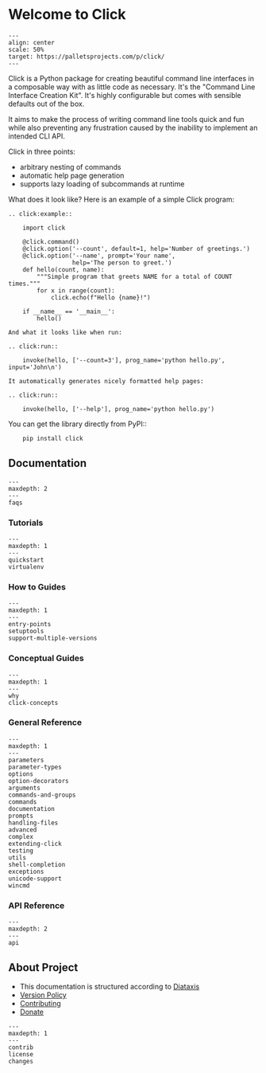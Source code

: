 ```{cssclass} hide-header
```

# Welcome to Click

```{image} _static/click-logo.png
---
align: center
scale: 50%
target: https://palletsprojects.com/p/click/
---
```

Click is a Python package for creating beautiful command line interfaces in a composable way with as little code as
necessary. It's the "Command Line Interface Creation Kit". It's highly configurable but comes with sensible defaults out
of the box.

It aims to make the process of writing command line tools quick and fun while also preventing any frustration caused by
the inability to implement an intended CLI API.

Click in three points:

- arbitrary nesting of commands
- automatic help page generation
- supports lazy loading of subcommands at runtime

What does it look like? Here is an example of a simple Click program:

```{eval-rst}
.. click:example::

    import click

    @click.command()
    @click.option('--count', default=1, help='Number of greetings.')
    @click.option('--name', prompt='Your name',
                  help='The person to greet.')
    def hello(count, name):
        """Simple program that greets NAME for a total of COUNT times."""
        for x in range(count):
            click.echo(f"Hello {name}!")

    if __name__ == '__main__':
        hello()

And what it looks like when run:

.. click:run::

    invoke(hello, ['--count=3'], prog_name='python hello.py', input='John\n')

It automatically generates nicely formatted help pages:

.. click:run::

    invoke(hello, ['--help'], prog_name='python hello.py')
```

You can get the library directly from PyPI::

```python
    pip install click
```

## Documentation

```{toctree}
---
maxdepth: 2
---
faqs
```

### Tutorials

```{toctree}
---
maxdepth: 1
---
quickstart
virtualenv
```

### How to Guides

```{toctree}
---
maxdepth: 1
---
entry-points
setuptools
support-multiple-versions
```

### Conceptual Guides

```{toctree}
---
maxdepth: 1
---
why
click-concepts
```

### General Reference

```{toctree}
---
maxdepth: 1
---
parameters
parameter-types
options
option-decorators
arguments
commands-and-groups
commands
documentation
prompts
handling-files
advanced
complex
extending-click
testing
utils
shell-completion
exceptions
unicode-support
wincmd
```

### API Reference

```{toctree}
---
maxdepth: 2
---
api
```

## About Project

- This documentation is structured according to [Diataxis](https://diataxis.fr/)
- [Version Policy](https://palletsprojects.com/versions)
- [Contributing](https://palletsprojects.com/contributing/)
- [Donate](https://palletsprojects.com/donate)

```{toctree}
---
maxdepth: 1
---
contrib
license
changes
```
